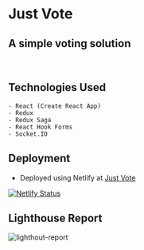 # Just Vote

## A simple voting solution

<br/>

## Technologies Used

    - React (Create React App)
    - Redux
    - Redux Saga
    - React Hook Forms
    - Socket.IO

## Deployment

- Deployed using Netlify at 
[Just Vote](https://jv.hrahul2605.tech/)

[![Netlify Status](https://api.netlify.com/api/v1/badges/3bb50153-89e6-4039-b5dc-c4c898256db1/deploy-status)](https://app.netlify.com/sites/justvote/deploys)


## Lighthouse Report

<img src="https://i.ibb.co/jrJZ0P8/Screenshot-from-2021-03-28-23-57-10.png" alt="lighthout-report" />